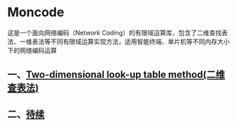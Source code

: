 # Moncode
这是一个面向网络编码（Network Coding）的有限域运算库，包含了二维查找表法、一维表法等不同有限域运算实现方法，适用智能终端、单片机等不同内存大小下的网络编码运算

## 一、[Two-dimensional look-up table method(二维查表法)](https://github.com/yinjun111060880/Moncode/tree/main/two_d)


## 二、[待续](https://github.com/yinjun111060880/Moncode)
